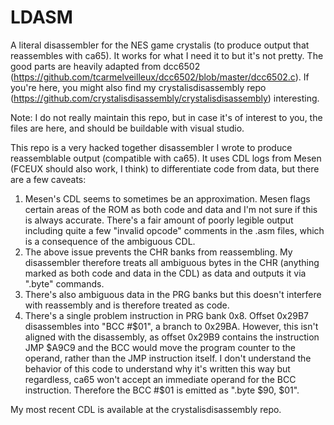 # LDASM
A literal disassembler for the NES game crystalis (to produce output that reassembles with ca65). It works for what I need it to but it's not pretty. The good parts are heavily adapted from dcc6502 (https://github.com/tcarmelveilleux/dcc6502/blob/master/dcc6502.c). If you're here, you might also find my crystalisdisassembly repo (https://github.com/crystalisdisassembly/crystalisdisassembly) interesting.

Note: I do not really maintain this repo, but in case it's of interest to you, the files are here, and should be buildable with visual studio.

This repo is a very hacked together disassembler I wrote to produce reassemblable output (compatible with ca65). It uses CDL logs from Mesen (FCEUX should also work, I think) to differentiate code from data, but there are a few caveats:

1. Mesen's CDL seems to sometimes be an approximation. Mesen flags certain areas of the ROM as both code and data and I'm not sure if this is always accurate. There's a fair amount of poorly legible output including quite a few "invalid opcode" comments in the .asm files, which is a consequence of the ambiguous CDL.
2. The above issue prevents the CHR banks from reassembling. My disassembler therefore treats all ambiguous bytes in the CHR (anything marked as both code and data in the CDL) as data and outputs it via ".byte" commands.
3. There's also ambiguous data in the PRG banks but this doesn't interfere with reassembly and is therefore treated as code.
4. There's a single problem instruction in PRG bank 0x8. Offset 0x29B7 disassembles into "BCC #$01", a branch to 0x29BA. However, this isn't aligned with the disassembly, as offset 0x29B9 contains the instruction JMP $A9C9 and the BCC would move the program counter to the operand, rather than the JMP instruction itself. I don't understand the behavior of this code to understand why it's written this way but regardless, ca65 won't accept an immediate operand for the BCC instruction. Therefore the BCC #$01 is emitted as ".byte $90, $01".

My most recent CDL is available at the crystalisdisassembly repo.
